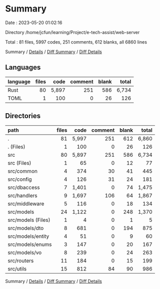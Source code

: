 # Summary

Date : 2023-05-20 01:02:16

Directory /home/jcfun/learning/Project/e-tech-assist/web-server

Total : 81 files,  5997 codes, 251 comments, 612 blanks, all 6860 lines

Summary / [Details](details.md) / [Diff Summary](diff.md) / [Diff Details](diff-details.md)

## Languages
| language | files | code | comment | blank | total |
| :--- | ---: | ---: | ---: | ---: | ---: |
| Rust | 80 | 5,897 | 251 | 586 | 6,734 |
| TOML | 1 | 100 | 0 | 26 | 126 |

## Directories
| path | files | code | comment | blank | total |
| :--- | ---: | ---: | ---: | ---: | ---: |
| . | 81 | 5,997 | 251 | 612 | 6,860 |
| . (Files) | 1 | 100 | 0 | 26 | 126 |
| src | 80 | 5,897 | 251 | 586 | 6,734 |
| src (Files) | 1 | 65 | 0 | 12 | 77 |
| src/common | 4 | 374 | 30 | 41 | 445 |
| src/config | 4 | 126 | 31 | 24 | 181 |
| src/dbaccess | 7 | 1,401 | 0 | 74 | 1,475 |
| src/handlers | 9 | 1,697 | 106 | 64 | 1,867 |
| src/middleware | 5 | 116 | 0 | 18 | 134 |
| src/models | 24 | 1,122 | 0 | 248 | 1,370 |
| src/models (Files) | 1 | 4 | 0 | 1 | 5 |
| src/models/dto | 8 | 681 | 0 | 194 | 875 |
| src/models/entity | 4 | 51 | 0 | 9 | 60 |
| src/models/enums | 3 | 147 | 0 | 20 | 167 |
| src/models/vo | 8 | 239 | 0 | 24 | 263 |
| src/routers | 11 | 184 | 0 | 15 | 199 |
| src/utils | 15 | 812 | 84 | 90 | 986 |

Summary / [Details](details.md) / [Diff Summary](diff.md) / [Diff Details](diff-details.md)